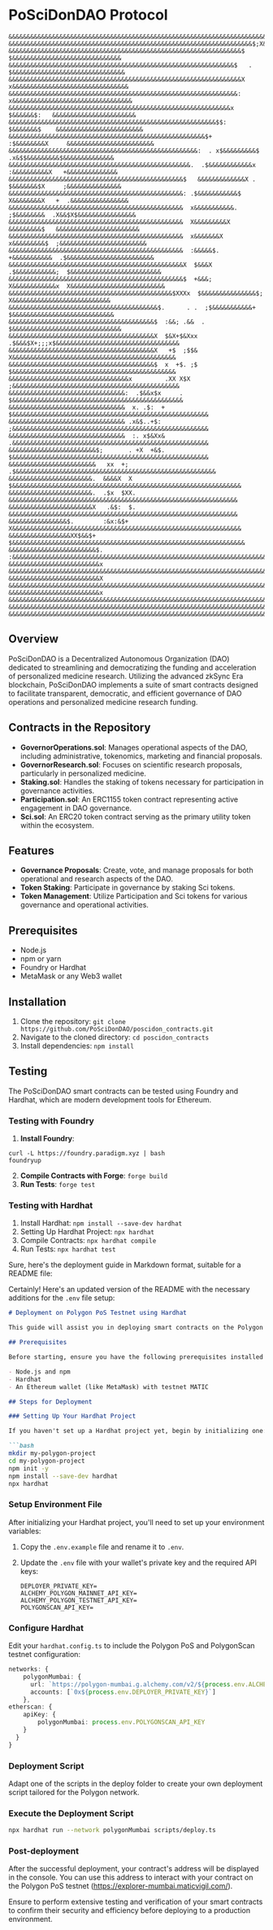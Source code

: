 # PoSciDonDAO Protocol

    &&&&&&&&&&&&&&&&&&&&&&&&&&&&&&&&&&&&&&&&&&&&&&&&&&&&&&&&&&&&&&&&&&&&&&&&&&&&&&&&&&&&&&&&&&&&&&&&&&&&
    &&&&&&&&&&&&&&&&&&&&&&&&&&&&&&&&&&&&&&&&&&&&&&&&&&&&&&&&&&&&&&&&&&&$;X&&&&&&&&&&&&&&&&&&&&&&&&&&&&&&
    &&&&&&&&&&&&&&&&&&&&&&&&&&&&&&&&&&&&&&&&&&&&&&&&&&&&&&&&&&&&&&&&$    $&&&&&&&&&&&&&&&&&&&&&&&&&&&&&&
    &&&&&&&&&&&&&&&&&&&&&&&&&&&&&&&&&&&&&&&&&&&&&&&&&&&&&&&&&&&&&&$   . $&&&&&&&&&&&&&&&&&&&&&&&&&&&&&&&
    &&&&&&&&&&&&&&&&&&&&&&&&&&&&&&&&&&&&&&&&&&&&&&&&&&&&&&&&&&&&&&&&X  x&&&&&&&&&&&&&&&&&&&&&&&&&&&&&&&&
    &&&&&&&&&&&&&&&&&&&&&&&&&&&&&&&&&&&&&&&&&&&&&&&&&&&&&&&&&&&&&&&:  x&&&&&&&&&&&&&&&&&&&&&&&&&&&&&&&&&
    &&&&&&&&&&&&&&&&&&&&&&&&&&&&&&&&&&&&&&&&&&&&&&&&&&&&&&&&&&&&&x   $&&&&&&$:   &&&&&&&&&&&&&&&&&&&&&&&
    &&&&&&&&&&&&&&&&&&&&&&&&&&&&&&&&&&&&&&&&&&&&&&&&&&&&&&&&&$$:   $&&&&&&&$    &&&&&&&&&&&&&&&&&&&&&&&&
    &&&&&&&&&&&&&&&&&&&&&&&&&&&&&&&&&&&&&&&&&&&&&&&&&&&&&&$+    :$&&&&&&&&X     &&&&&&&&&&&&&&&&&&&&&&&&
    &&&&&&&&&&&&&&&&&&&&&&&&&&&&&&&&&&&&&&&&&&&&&&&&&&&&:  . x$&&&&&&&&&$  .x&$$&&&&&&&&&$&&&&&&&&&&&&&&
    &&&&&&&&&&&&&&&&&&&&&&&&&&&&&&&&&&&&&&&&&&&&&&&&&&.  .$&&&&&&&&&&&&x  :&&&&&&&&&&X   +&&&&&&&&&&&&&&
    &&&&&&&&&&&&&&&&&&&&&&&&&&&&&&&&&&&&&&&&&&&&&&&&$   &&&&&&&&&&&&&X . $&&&&&&&$X     ;&&&&&&&&&&&&&&&
    &&&&&&&&&&&&&&&&&&&&&&&&&&&&&&&&&&&&&&&&&&&&&&&&: .$&&&&&&&&&&&$   X&&&&&&&&X   +  .&&&&&&&&&&&&&&&&
    &&&&&&&&&&&&&&&&&&&&&&&&&&&&&&&&&&&&&&&&&&&&&&&&  x&&&&&&&&&&&.  ;$&&&&&&&&  .X&&$X$&&&&&&&&&&&&&&&&
    &&&&&&&&&&&&&&&&&&&&&&&&&&&&&&&&&&&&&&&&&&&&&&&&  X&&&&&&&&&X   &&&&&&&&&$   &&&&&&&&&&&&&&&&&&&&&&&
    &&&&&&&&&&&&&&&&&&&&&&&&&&&&&&&&&&&&&&&&&&&&&&&&  x&&&&&&&X   x&&&&&&&&&$  ;&&&&&&&&&&&&&&&&&&&&&&&&
    &&&&&&&&&&&&&&&&&&&&&&&&&&&&&&&&&&&&&&&&&&&&&&&&  :&&&&&$.  +&&&&&&&&&&&  .$&&&&&&&&&&&&&&&&&&&&&&&&
    &&&&&&&&&&&&&&&&&&&&&&&&&&&&&&&&&&&&&&&&&&&&&&&&X  $&&&X  .$&&&&&&&&&&&;  $&&&&&&&&&&&&&&&&&&&&&&&&&
    &&&&&&&&&&&&&&&&&&&&&&&&&&&&&&&&&&&&&&&&&&&&&&&&$  +&&&; X&&&&&&&&&&&&x  X&&&&&&&&&&&&&&&&&&&&&&&&&&
    &&&&&&&&&&&&&&&&&&&&&&&&&&&&&&&&&&&&&&&&&&&&&$XXXx  $&&&&&&&&&&&&&&&$;  X&&&&&&&&&&&&&&&&&&&&&&&&&&&
    &&&&&&&&&&&&&&&&&&&&&&&&&&&&&&&&&&&&&&&&&$.      . .  ;$&&&&&&&&&&&+   $&&&&&&&&&&&&&&&&&&&&&&&&&&&&
    &&&&&&&&&&&&&&&&&&&&&&&&&&&&&&&&&&&&&&&&$  :&&; .&&  .               $&&&&&&&&&&&&&&&&&&&&&&&&&&&&&&
    &&&&&&&&&&&&&&&&&&&&&&&&&&&&&&&&&&&&&&&&X  $&X+$&Xxx .$&&&$X+;;;x$&&&&&&&&&&&&&&&&&&&&&&&&&&&&&&&&&&
    &&&&&&&&&&&&&&&&&&&&&&&&&&&&&&&&&&&&&&&&X   +$  ;$$&  X&&&&&&&&&&&&&&&&&&&&&&&&&&&&&&&&&&&&&&&&&&&&&
    &&&&&&&&&&&&&&&&&&&&&&&&&&&&&&&&&&&&&&&&$  x  +$. ;$  $&&&&&&&&&&&&&&&&&&&&&&&&&&&&&&&&&&&&&&&&&&&&&
    &&&&&&&&&&&&&&&&&&&&&&&&&&&&&&&&&x         .XX X$X   ;&&&&&&&&&&&&&&&&&&&&&&&&&&&&&&&&&&&&&&&&&&&&&&
    &&&&&&&&&&&&&&&&&&&&&&&&&&&&&&&&:  .$&&x$x     .    $&&&&&&&&&&&&&&&&&&&&&&&&&&&&&&&&&&&&&&&&&&&&&&&
    &&&&&&&&&&&&&&&&&&&&&&&&&&&&&&&&  x. .$:  +  $&&&&&&&&&&&&&&&&&&&&&&&&&&&&&&&&&&&&&&&&&&&&&&&&&&&&&&
    &&&&&&&&&&&&&&&&&&&&&&&&&&&&&&&& .x&$..+$:   ;&&&&&&&&&&&&&&&&&&&&&&&&&&&&&&&&&&&&&&&&&&&&&&&&&&&&&&
    &&&&&&&&&&&&&&&&&&&&&&&&&&&&&&&&  :. x$&Xx&  .&&&&&&&&&&&&&&&&&&&&&&&&&&&&&&&&&&&&&&&&&&&&&&&&&&&&&&
    &&&&&&&&&&&&&&&&&&&&&&&&$;       . +X  +&$.  $&&&&&&&&&&&&&&&&&&&&&&&&&&&&&&&&&&&&&&&&&&&&&&&&&&&&&&
    &&&&&&&&&&&&&&&&&&&&&&&&   xx  +;          .$&&&&&&&&&&&&&&&&&&&&&&&&&&&&&&&&&&&&&&&&&&&&&&&&&&&&&&&
    &&&&&&&&&&&&&&&&&&&&&&&.  &&&&X  X  $&&&&&&&&&&&&&&&&&&&&&&&&&&&&&&&&&&&&&&&&&&&&&&&&&&&&&&&&&&&&&&&
    &&&&&&&&&&&&&&&&&&&&&&&.  .$x  $XX.  &&&&&&&&&&&&&&&&&&&&&&&&&&&&&&&&&&&&&&&&&&&&&&&&&&&&&&&&&&&&&&&
    &&&&&&&&&&&&&&&&&&&&&&&X   .&$:  $.  &&&&&&&&&&&&&&&&&&&&&&&&&&&&&&&&&&&&&&&&&&&&&&&&&&&&&&&&&&&&&&&
    &&&&&&&&&&&&&&&&$.        :&x:&$+   X&&&&&&&&&&&&&&&&&&&&&&&&&&&&&&&&&&&&&&&&&&&&&&&&&&&&&&&&&&&&&&&
    &&&&&&&&&&&&&&&&&XX$&&$+           $&&&&&&&&&&&&&&&&&&&&&&&&&&&&&&&&&&&&&&&&&&&&&&&&&&&&&&&&&&&&&&&&
    &&&&&&&&&&&&&&&&&&&&&&&&$. :&&&&&&&&&&&&&&&&&&&&&&&&&&&&&&&&&&&&&&&&&&&&&&&&&&&&&&&&&&&&&&&&&&&&&&&&
    &&&&&&&&&&&&&&&&&&&&&&&&&x  &&&&&&&&&&&&&&&&&&&&&&&&&&&&&&&&&&&&&&&&&&&&&&&&&&&&&&&&&&&&&&&&&&&&&&&&
    &&&&&&&&&&&&&&&&&&&&&&&&&X  &&&&&&&&&&&&&&&&&&&&&&&&&&&&&&&&&&&&&&&&&&&&&&&&&&&&&&&&&&&&&&&&&&&&&&&&
    &&&&&&&&&&&&&&&&&&&&&&&&&x  &&&&&&&&&&&&&&&&&&&&&&&&&&&&&&&&&&&&&&&&&&&&&&&&&&&&&&&&&&&&&&&&&&&&&&&&
    &&&&&&&&&&&&&&&&&&&&&&&&&&&&&&&&&&&&&&&&&&&&&&&&&&&&&&&&&&&&&&&&&&&&&&&&&&&&&&&&&&&&&&&&&&&&&&&&&&&&
    &&&&&&&&&&&&&&&&&&&&&&&&&&&&&&&&&&&&&&&&&&&&&&&&&&&&&&&&&&&&&&&&&&&&&&&&&&&&&&&&&&&&&&&&&&&&&&&&&&&&

## Overview

PoSciDonDAO is a Decentralized Autonomous Organization (DAO) dedicated to streamlining and democratizing the funding and acceleration of personalized medicine research. Utilizing the advanced zkSync Era blockchain, PoSciDonDAO implements a suite of smart contracts designed to facilitate transparent, democratic, and efficient governance of DAO operations and personalized medicine research funding.

## Contracts in the Repository

- **GovernorOperations.sol**: Manages operational aspects of the DAO, including administrative, tokenomics, marketing and financial proposals.
- **GovernorResearch.sol**: Focuses on scientific research proposals, particularly in personalized medicine.
- **Staking.sol**: Handles the staking of tokens necessary for participation in governance activities.
- **Participation.sol**: An ERC1155 token contract representing active engagement in DAO governance.
- **Sci.sol**: An ERC20 token contract serving as the primary utility token within the ecosystem.

## Features

- **Governance Proposals**: Create, vote, and manage proposals for both operational and research aspects of the DAO.
- **Token Staking**: Participate in governance by staking Sci tokens.
- **Token Management**: Utilize Participation and Sci tokens for various governance and operational activities.

## Prerequisites

- Node.js
- npm or yarn
- Foundry or Hardhat
- MetaMask or any Web3 wallet

## Installation

1. Clone the repository: `git clone https://github.com/PoSciDonDAO/poscidon_contracts.git`
2. Navigate to the cloned directory: `cd poscidon_contracts`
3. Install dependencies: `npm install`

## Testing

The PoSciDonDAO smart contracts can be tested using Foundry and Hardhat, which are modern development tools for Ethereum.

### Testing with Foundry

1. **Install Foundry**:

```
curl -L https://foundry.paradigm.xyz | bash
foundryup
```

2. **Compile Contracts with Forge**: `forge build`
3. **Run Tests**: `forge test`

### Testing with Hardhat

1. Install Hardhat: `npm install --save-dev hardhat`
2. Setting Up Hardhat Project: `npx hardhat`
3. Compile Contracts: `npx hardhat compile`
4. Run Tests: `npx hardhat test`

Sure, here's the deployment guide in Markdown format, suitable for a README file:

Certainly! Here's an updated version of the README with the necessary additions for the `.env` file setup:

```markdown
# Deployment on Polygon PoS Testnet using Hardhat

This guide will assist you in deploying smart contracts on the Polygon PoS (Proof of Stake) testnet using Hardhat.

## Prerequisites

Before starting, ensure you have the following prerequisites installed and configured:

- Node.js and npm
- Hardhat
- An Ethereum wallet (like MetaMask) with testnet MATIC

## Steps for Deployment

### Setting Up Your Hardhat Project

If you haven't set up a Hardhat project yet, begin by initializing one:

```bash
mkdir my-polygon-project
cd my-polygon-project
npm init -y
npm install --save-dev hardhat
npx hardhat
```

### Setup Environment File

After initializing your Hardhat project, you'll need to set up your environment variables:

1. Copy the `.env.example` file and rename it to `.env`.
2. Update the `.env` file with your wallet's private key and the required API keys:

   ```plaintext
   DEPLOYER_PRIVATE_KEY=
   ALCHEMY_POLYGON_MAINNET_API_KEY=
   ALCHEMY_POLYGON_TESTNET_API_KEY=
   POLYGONSCAN_API_KEY=
   ```

### Configure Hardhat

Edit your `hardhat.config.ts` to include the Polygon PoS and PolygonScan testnet configuration:

```typescript
networks: {
    polygonMumbai: {
      url: `https://polygon-mumbai.g.alchemy.com/v2/${process.env.ALCHEMY_POLYGON_TESTNET_API_KEY}`,
      accounts: [`0x${process.env.DEPLOYER_PRIVATE_KEY}`]
    },
etherscan: {
    apiKey: {
        polygonMumbai: process.env.POLYGONSCAN_API_KEY
    }
  }
}
```

### Deployment Script

Adapt one of the scripts in the deploy folder to create your own deployment script tailored for the Polygon network.

### Execute the Deployment Script

```bash
npx hardhat run --network polygonMumbai scripts/deploy.ts
```

### Post-deployment

After the successful deployment, your contract's address will be displayed in the console. You can use this address to interact with your contract on the Polygon PoS testnet (https://explorer-mumbai.maticvigil.com/).

Ensure to perform extensive testing and verification of your smart contracts to confirm their security and efficiency before deploying to a production environment.
```
